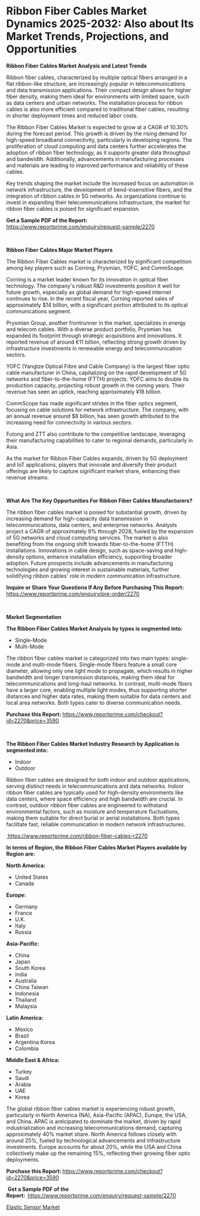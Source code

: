 <p><h1>Ribbon Fiber Cables Market Dynamics 2025-2032: Also about Its Market Trends, Projections, and Opportunities</h1></p><p><strong>Ribbon Fiber Cables Market Analysis and Latest Trends</strong></p>
<p><p>Ribbon fiber cables, characterized by multiple optical fibers arranged in a flat ribbon-like structure, are increasingly popular in telecommunications and data transmission applications. Their compact design allows for higher fiber density, making them ideal for environments with limited space, such as data centers and urban networks. The installation process for ribbon cables is also more efficient compared to traditional fiber cables, resulting in shorter deployment times and reduced labor costs.</p><p>The Ribbon Fiber Cables Market is expected to grow at a CAGR of 10.30% during the forecast period. This growth is driven by the rising demand for high-speed broadband connectivity, particularly in developing regions. The proliferation of cloud computing and data centers further accelerates the adoption of ribbon fiber technology, as it supports greater data throughput and bandwidth. Additionally, advancements in manufacturing processes and materials are leading to improved performance and reliability of these cables.</p><p>Key trends shaping the market include the increased focus on automation in network infrastructure, the development of bend-insensitive fibers, and the integration of ribbon cables in 5G networks. As organizations continue to invest in expanding their telecommunications infrastructure, the market for ribbon fiber cables is poised for significant expansion.</p></p>
<p><strong>Get a Sample PDF of the Report:&nbsp;</strong> <a href="https://www.reportprime.com/enquiry/request-sample/2270?utm_campaign=3191&utm_medium=2&utm_source=Github&utm_content=ia&utm_term=18032025&utm_id=ribbon-fiber-cables">https://www.reportprime.com/enquiry/request-sample/2270</a></p>
<p>&nbsp;</p>
<p><strong>Ribbon Fiber Cables Major Market Players</strong></p>
<p><p>The Ribbon Fiber Cables market is characterized by significant competition among key players such as Corning, Prysmian, YOFC, and CommScope. </p><p>Corning is a market leader known for its innovation in optical fiber technology. The company's robust R&D investments position it well for future growth, especially as global demand for high-speed internet continues to rise. In the recent fiscal year, Corning reported sales of approximately $14 billion, with a significant portion attributed to its optical communications segment.</p><p>Prysmian Group, another frontrunner in the market, specializes in energy and telecom cables. With a diverse product portfolio, Prysmian has expanded its footprint through strategic acquisitions and innovations. It reported revenue of around €11 billion, reflecting strong growth driven by infrastructure investments in renewable energy and telecommunication sectors.</p><p>YOFC (Yangtze Optical Fibre and Cable Company) is the largest fiber optic cable manufacturer in China, capitalizing on the rapid development of 5G networks and fiber-to-the-home (FTTH) projects. YOFC aims to double its production capacity, projecting robust growth in the coming years. Their revenue has seen an uptick, reaching approximately ¥18 billion.</p><p>CommScope has made significant strides in the fiber optics segment, focusing on cable solutions for network infrastructure. The company, with an annual revenue around $8 billion, has seen growth attributed to the increasing need for connectivity in various sectors.</p><p>Futong and ZTT also contribute to the competitive landscape, leveraging their manufacturing capabilities to cater to regional demands, particularly in Asia. </p><p>As the market for Ribbon Fiber Cables expands, driven by 5G deployment and IoT applications, players that innovate and diversify their product offerings are likely to capture significant market share, enhancing their revenue streams.</p></p>
<p>&nbsp;</p>
<p><strong>What Are The Key Opportunities For Ribbon Fiber Cables Manufacturers?</strong></p>
<p><p>The ribbon fiber cables market is poised for substantial growth, driven by increasing demand for high-capacity data transmission in telecommunications, data centers, and enterprise networks. Analysts project a CAGR of approximately 9% through 2028, fueled by the expansion of 5G networks and cloud computing services. The market is also benefiting from the ongoing shift towards fiber-to-the-home (FTTH) installations. Innovations in cable design, such as space-saving and high-density options, enhance installation efficiency, supporting broader adoption. Future prospects include advancements in manufacturing technologies and growing interest in sustainable materials, further solidifying ribbon cables' role in modern communication infrastructure.</p></p>
<p><strong>Inquire or Share Your Questions If Any Before Purchasing This Report:</strong> <a href="https://www.reportprime.com/enquiry/pre-order/2270?utm_campaign=3191&utm_medium=2&utm_source=Github&utm_content=ia&utm_term=18032025&utm_id=ribbon-fiber-cables">https://www.reportprime.com/enquiry/pre-order/2270</a></p>
<p>&nbsp;</p>
<p><strong>Market Segmentation</strong></p>
<p><strong>The Ribbon Fiber Cables Market Analysis by types is segmented into:</strong></p>
<p><ul><li>Single-Mode</li><li>Multi-Mode</li></ul></p>
<p><p>The ribbon fiber cables market is categorized into two main types: single-mode and multi-mode fibers. Single-mode fibers feature a small core diameter, allowing only one light mode to propagate, which results in higher bandwidth and longer transmission distances, making them ideal for telecommunications and long-haul networks. In contrast, multi-mode fibers have a larger core, enabling multiple light modes, thus supporting shorter distances and higher data rates, making them suitable for data centers and local area networks. Both types cater to diverse communication needs.</p></p>
<p><strong>Purchase this Report:&nbsp;</strong><a href="https://www.reportprime.com/checkout?id=2270&price=3590&utm_campaign=3191&utm_medium=2&utm_source=Github&utm_content=ia&utm_term=18032025&utm_id=ribbon-fiber-cables">https://www.reportprime.com/checkout?id=2270&price=3590</a></p>
<p>&nbsp;</p>
<p><strong>The Ribbon Fiber Cables Market Industry Research by Application is segmented into:</strong></p>
<p><ul><li>Indoor</li><li>Outdoor</li></ul></p>
<p><p>Ribbon fiber cables are designed for both indoor and outdoor applications, serving distinct needs in telecommunications and data networks. Indoor ribbon fiber cables are typically used for high-density environments like data centers, where space efficiency and high bandwidth are crucial. In contrast, outdoor ribbon fiber cables are engineered to withstand environmental factors, such as moisture and temperature fluctuations, making them suitable for direct burial or aerial installations. Both types facilitate fast, reliable communication in modern network infrastructures.</p></p>
<p><a href="https://www.reportprime.com/ribbon-fiber-cables-r2270?utm_campaign=3191&utm_medium=2&utm_source=Github&utm_content=ia&utm_term=18032025&utm_id=ribbon-fiber-cables">&nbsp;https://www.reportprime.com/ribbon-fiber-cables-r2270</a></p>
<p><strong>In terms of Region, the Ribbon Fiber Cables Market Players available by Region are:</strong></p>
<p>
    <p> <strong> North America: </strong>
        <ul>
            <li>United States</li>
            <li>Canada</li>
        </ul>
        </p> 
    <p> <strong> Europe: </strong>
        <ul>
            <li>Germany</li>
            <li>France</li>
            <li>U.K.</li>
            <li>Italy</li>
            <li>Russia</li>
        </ul>
        </p> 
    <p> <strong> Asia-Pacific: </strong>
        <ul>
            <li>China</li>
            <li>Japan</li>
            <li>South Korea</li>
            <li>India</li>
            <li>Australia</li>
            <li>China Taiwan</li>
            <li>Indonesia</li>
            <li>Thailand</li>
            <li>Malaysia</li>
        </ul>
        </p> 
    <p> <strong> Latin America: </strong>
        <ul>
            <li>Mexico</li>
            <li>Brazil</li>
            <li>Argentina Korea</li>
            <li>Colombia</li>
        </ul>
        </p> 
    <p> <strong> Middle East & Africa: </strong>
        <ul>
            <li>Turkey</li>
            <li>Saudi</li>
            <li>Arabia</li>
            <li>UAE</li>
            <li>Korea</li>
        </ul>
    </p>
    </p>
<p><p>The global ribbon fiber cables market is experiencing robust growth, particularly in North America (NA), Asia-Pacific (APAC), Europe, the USA, and China. APAC is anticipated to dominate the market, driven by rapid industrialization and increasing telecommunications demand, capturing approximately 40% market share. North America follows closely with around 25%, fueled by technological advancements and infrastructure investments. Europe accounts for about 20%, while the USA and China collectively make up the remaining 15%, reflecting their growing fiber optic deployments.</p></p>
<p><strong>Purchase this Report: </strong><a href="https://www.reportprime.com/checkout?id=2270&price=3590&utm_campaign=3191&utm_medium=2&utm_source=Github&utm_content=ia&utm_term=18032025&utm_id=ribbon-fiber-cables">https://www.reportprime.com/checkout?id=2270&price=3590</a></p>
<p>&nbsp;<strong>Get a Sample PDF of the Report:&nbsp;&nbsp;</strong><a href="https://www.reportprime.com/enquiry/request-sample/2270?utm_campaign=3191&utm_medium=2&utm_source=Github&utm_content=ia&utm_term=18032025&utm_id=ribbon-fiber-cables">https://www.reportprime.com/enquiry/request-sample/2270</a></p>
<p><strong></strong></p>
<p><p><a href="https://github.com/sukeldrage0g/Market-Research-Report-List-1/blob/main/elastic-sensor-market.md?utm_campaign=3191&utm_medium=2&utm_source=Github&utm_content=ia&utm_term=18032025&utm_id=ribbon-fiber-cables">Elastic Sensor Market</a></p></p>